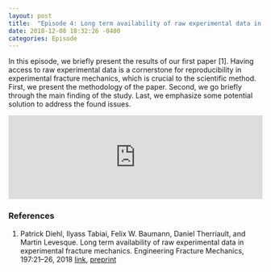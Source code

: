 ```yaml
---
layout: post
title:  "Episode 4: Long term availability of raw experimental data in experimental fracture mechanics "
date: 2018-12-08 18:32:26 -0400
categories: Episode
---
```


In this episode, we briefly present the results of our first paper [1]. Having access to raw experimental data is a cornerstone for reproducibility in experimental fracture mechanics, which is crucial to the scientific method. First, we present the methodology of the paper. Second, we go briefly through the main finding of the study. Last, we emphasize some potential solution to address the found issues.


<iframe width="100%" height="166" scrolling="no" frameborder="no" src="https://w.soundcloud.com/player/?url=https%3A//api.soundcloud.com/tracks/339852459&amp;color=ff5500&amp;auto_play=false&amp;hide_related=false&amp;show_comments=true&amp;show_user=true&amp;show_reposts=false"></iframe>

### References

1. Patrick Diehl, Ilyass Tabiai, Felix W. Baumann, Daniel Therriault, and Martin Levesque. Long term availability of raw experimental data in experimental fracture mechanics. Engineering Fracture Mechanics, 197:21–26, 2018 [link](https://www.sciencedirect.com/science/article/pii/S0013794418303023), [preprint](https://arxiv.org/abs/1803.07622)

